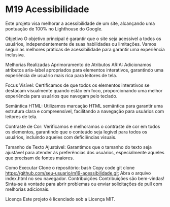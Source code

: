 # M19 Acessibilidade
Este projeto visa melhorar a acessibilidade de um site, alcançando uma pontuação de 100% no Lighthouse do Google.

Objetivo
O objetivo principal é garantir que o site seja acessível a todos os usuários, independentemente de suas habilidades ou limitações. Vamos seguir as melhores práticas de acessibilidade para garantir uma experiência inclusiva.

Melhorias Realizadas
Aprimoramento de Atributos ARIA: Adicionamos atributos aria-label apropriados para elementos interativos, garantindo uma experiência de usuário mais rica para leitores de tela.

Focus Visível: Certificamos de que todos os elementos interativos se destacam visualmente quando estão em foco, proporcionando uma melhor experiência para usuários que navegam pelo teclado.

Semântica HTML: Utilizamos marcação HTML semântica para garantir uma estrutura clara e compreensível, facilitando a navegação para usuários com leitores de tela.

Contraste de Cor: Verificamos e melhoramos o contraste de cor em todos os elementos, garantindo que o conteúdo seja legível para todos os usuários, incluindo aqueles com deficiências visuais.

Tamanho de Texto Ajustável: Garantimos que o tamanho do texto seja ajustável para atender às preferências dos usuários, especialmente aqueles que precisam de fontes maiores.

Como Executar
Clone o repositório:
bash
Copy code
git clone https://github.com/seu-usuario/m19-acessibilidade.git
Abra o arquivo index.html no seu navegador.
Contribuições
Contribuições são bem-vindas! Sinta-se à vontade para abrir problemas ou enviar solicitações de pull com melhorias adicionais.

Licença
Este projeto é licenciado sob a Licença MIT.
